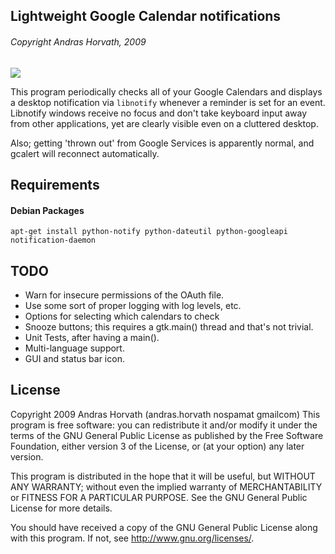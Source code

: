 ## Lightweight Google Calendar notifications
###### Copyright Andras Horvath, 2009

![](https://raw.githubusercontent.com/nejsan/gcalert/master/screenshot.png)

This program periodically checks all of your Google Calendars and displays a desktop notification via `libnotify` whenever a reminder is set for an event. Libnotify windows receive no focus and don't take keyboard input away from other applications, yet are clearly visible even on a cluttered desktop.

Also; getting 'thrown out' from Google Services is apparently normal, and gcalert will reconnect automatically.

## Requirements
#### Debian Packages
`apt-get install python-notify python-dateutil python-googleapi notification-daemon`

## TODO
- Warn for insecure permissions of the OAuth file.
- Use some sort of proper logging with log levels, etc.
- Options for selecting which calendars to check
- Snooze buttons; this requires a gtk.main() thread and that's not trivial.
- Unit Tests, after having a main().
- Multi-language support.
- GUI and status bar icon.

## License

Copyright 2009 Andras Horvath (andras.horvath nospamat gmailcom) This
program is free software: you can redistribute it and/or modify it under
the terms of the GNU General Public License as published by the Free
Software Foundation, either version 3 of the License, or (at your
option) any later version.

This program is distributed in the hope that it will be useful, but
WITHOUT ANY WARRANTY; without even the implied warranty of
MERCHANTABILITY or FITNESS FOR A PARTICULAR PURPOSE.  See the GNU
General Public License for more details.

You should have received a copy of the GNU General Public License along
with this program.  If not, see <http://www.gnu.org/licenses/>.
